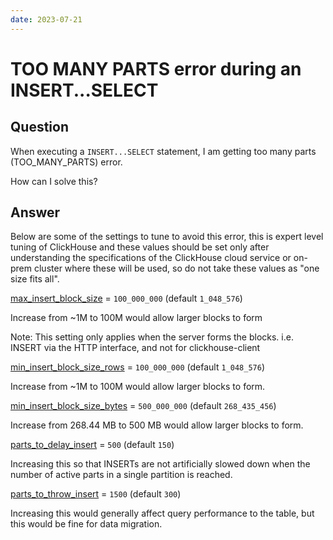 ```yaml
---
date: 2023-07-21
---
```


# TOO MANY PARTS error during an INSERT...SELECT

## Question

When executing a `INSERT...SELECT` statement, I am getting too many parts (TOO_MANY_PARTS) error. 

How can I solve this? 

## Answer

Below are some of the settings to tune to avoid this error, this is expert level tuning of ClickHouse and these values should be set only after understanding the specifications of the ClickHouse cloud service or on-prem cluster where these will be used, so do not take these values as "one size fits all".


[max_insert_block_size](https://clickhouse.com/docs/en/operations/settings/settings#settings-max_insert_block_size) = `100_000_000` (default `1_048_576`)

Increase from ~1M to 100M would allow larger blocks to form

Note: This setting only applies when the server forms the blocks. i.e. INSERT via the HTTP interface, and not for clickhouse-client


[min_insert_block_size_rows](https://clickhouse.com/docs/en/operations/settings/settings#min-insert-block-size-rows) = `100_000_000` (default `1_048_576`)

Increase from ~1M to 100M would allow larger blocks to form.


[min_insert_block_size_bytes](https://clickhouse.com/docs/en/operations/settings/settings#min-insert-block-size-bytes) = `500_000_000` (default `268_435_456`)

Increase from 268.44 MB to 500 MB would allow larger blocks to form.


[parts_to_delay_insert](https://clickhouse.com/docs/en/operations/settings/merge-tree-settings#parts-to-delay-insert) = `500` (default `150`)

Increasing this so that INSERTs are not artificially slowed down when the number of active parts in a single partition is reached.


[parts_to_throw_insert](https://clickhouse.com/docs/en/operations/settings/merge-tree-settings#parts-to-delay-insert) = `1500` (default `300`)

Increasing this would generally affect query performance to the table, but this would be fine for data migration.
